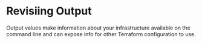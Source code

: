# Revisiing Output
Output values make information about your infrastructure available on the command line and can expose info for other Terraform configuration to use. 
